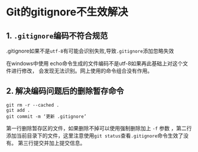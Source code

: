 # Git的gitignore不生效解决


## 1.   `.gitignore`编码不符合规范

.gitignore如果不是`utf-8`有可能会识别失败,导致`.gitignore`添加忽略失效


在windows中使用 echo命令生成的文件编码不是utf-8如果再此基础上对这个文件进行修改，
会发现无法识别。网上使用的命令组合没有作用。

## 2. 解决编码问题后的删除暂存命令

```shell
git rm -r --cached .
git add .
git commit -m ‘更新 .gitignore’
```
第一行删除暂存区的文件，如果删除不掉可以使用强制删除加上 `-f` 参数 
，第二行添加当前目录下的文件，这里注意使用`git status`查看`.gitignore`命令生效了没有。
第三行提交并加上提交信息。

